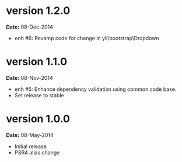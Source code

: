 version 1.2.0
=============
**Date:** 08-Dec-2014

- enh #6: Revamp code for change in yii\bootstrap\Dropdown

version 1.1.0
=============
**Date:** 08-Nov-2014

- enh #5: Enhance dependency validation using common code base.
- Set release to stable

version 1.0.0
=============

**Date:** 08-May-2014

- Initial release
- PSR4 alias change